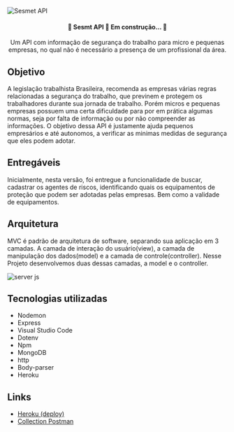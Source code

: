 
![Sesmet API](https://user-images.githubusercontent.com/50502920/101957674-a6146680-3be0-11eb-8007-6316a146d12e.png)

<h4 align="center"> 
	🚧  Sesmt API 🚀 Em construção...  🚧
</h4>
<p align="center">Um API com informação de segurança do trabalho para micro e pequenas empresas, no qual não é necessário a presença de um profissional da área.</p>

<h2> Objetivo </h2>

<p> A legislação trabalhista Brasileira, recomenda as empresas várias regras relacionadas a segurança do trabalho, que previnem e protegem os trabalhadores durante sua jornada de trabalho. Porém micros e pequenas empresas possuem uma certa dificuldade para por em prática algumas normas, seja por falta de informação ou por não compreender as informações. O objetivo dessa API é justamente ajuda pequenos empresários e até autonomos, a verificar as minimas medidas de segurança que eles podem adotar. </p>

<h2> Entregáveis </h2>

<p> Inicialmente, nesta versão, foi entregue a funcionalidade de buscar, cadastrar os agentes de riscos, identificando quais os equipamentos de proteção que podem ser adotadas pelas empresas. Bem como a validade de equipamentos. </p> 

<h2> Arquitetura </h2>

<p> MVC é  padrão de arquitetura de software, separando sua aplicação em 3 camadas. A camada de interação do usuário(view), a camada de manipulação dos dados(model) e a camada de controle(controller). Nesse Projeto desenvolvemos duas dessas camadas, a model e o controller. </p>

![server js](https://user-images.githubusercontent.com/50502920/101959369-f5a86180-3be3-11eb-8b71-9c76e35cb07f.png)

<h2>Tecnologias utilizadas</h2>

* Nodemon
* Express
* Visual Studio Code
* Dotenv
* Npm
* MongoDB
* http
* Body-parser
* Heroku

<h2> Links </h2>

* [Heroku (deploy)](https://appsst.herokuapp.com/)
* [Collection Postman](https://www.getpostman.com/collections/81c747dcbeac5a2ef0fe)